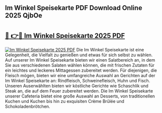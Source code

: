 ## Im Winkel Speisekarte PDF Download Online 2025 QjbOe

# <h2><a href="http://gc9ab8.nevu.top/?p=Im+Winkel+Speisekarte">🔗 👉🔴 Im Winkel Speisekarte 2025 PDF</a></h2>

[![Im Winkel Speisekarte 2025 PDF](https://i.imgur.com/dBaPXMq.png)](http://gc9ab8.nevu.top/?p=Im+Winkel+Speisekarte)
Die Im Winkel Speisekarte ist eine Gelegenheit, die Vielfalt zu genießen und etwas für sich selbst zu wählen. Auf unserer Im Winkel Speisekarte bieten wir einen Salatbereich an, in dem Sie aus verschiedenen Salaten wählen können, die mit frischen Zutaten für ein leichtes und leckeres Mittagessen zubereitet werden. Für diejenigen, die Fleisch mögen, bieten wir eine umfangreiche Auswahl an Gerichten auf der Im Winkel Speisekarte an: Rindfleisch, Schweinefleisch, Huhn und Fisch. Unseren Auserwählten bieten wir köstliche Gerichte wie Schaschlik und Steak an, die auf dem Feuer zubereitet werden. Die Im Winkel Speisekarte unserer Cafeteria bietet eine große Auswahl an Desserts, von traditionellen Kuchen und Kuchen bis hin zu exquisiten Crème Brûlée und Schokoladenbrötchen.
